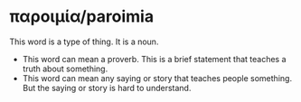 # παροιμία/paroimia
This word is a type of thing. It is a noun.
* This word can mean a proverb. This is a brief statement that teaches a truth about something.
* This word can mean any saying or story that teaches people something. But the saying or story is hard to understand. 
